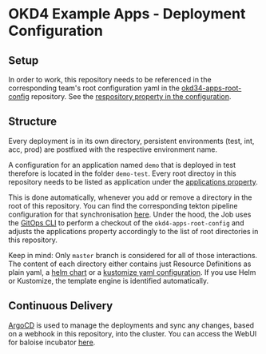 # OKD4 Example Apps - Deployment Configuration

## Setup
In order to work, this repository needs to be referenced in the corresponding team's root configuration yaml in the [okd34-apps-root-config](https://github.com/baloise-incubator/okd4-apps-root-config) repository.
See the [respository property in the configuration](https://github.com/baloise-incubator/okd4-apps-root-config/blob/master/apps/okd4-example-apps.yaml#L1).

## Structure
Every deployment is in its own directory, persistent environments (test, int, acc, prod) are postfixed with the respective environment name.

A configuration for an application named `demo` that is deployed in test therefore is located in the folder `demo-test`.
Every root directoy in this repository needs to be listed as application under the [applications property](https://github.com/baloise-incubator/okd4-apps-root-config).

This is done automatically, whenever you add or remove a directory in the root of this repository. 
You can find the corresponding tekton pipeline configuration for that synchronisation [here](hhttps://github.com/baloise-incubator/okd4-cluster-infra-apps/blob/master/tekton-chatopshandler/syncapps-pipeline.yaml).
Under the hood, the Job uses the [GitOps CLI](https://github.com/baloise-incubator/gitopscli) to perform a checkout of the `okd4-apps-root-config` and adjusts the applications property accordingly to the list of root directories in this repository.

Keep in mind: Only `master` branch is considered for all of those interactions. 
The content of each directory either contains just Resource Definitions as plain yaml, a [helm chart](https://helm.sh/) or a [kustomize yaml configuration](https://github.com/kubernetes-sigs/kustomize).
If you use Helm or Kustomize, the template engine is identified automatically.

## Continuous Delivery
[ArgoCD](https://argoproj.github.io/argo-cd/) is used to manage the deployments and sync any changes, based on a webhook in this repository, into the cluster.
You can access the WebUI for baloise incubator [here](https://argocd.apps.origin.baloise.dev/).